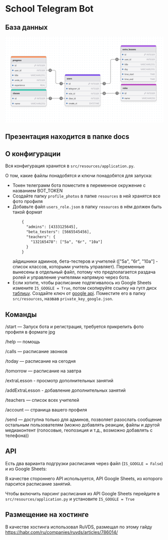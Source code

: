 # School Telegram Bot

## База данных
![Архитектура базы данных](docs/static/bd.png)

## Презентация находится в папке docs

## О конфигурации
Вся конфигурация хранится в `src/resources/application.py`.

О том, какие файлы понадобятся и ключи понадобятся для запуска:
  - Токен телеграмм бота поместите в переменное окружение с названием BOT_TOKEN
  - Создайте папку `profile_photos` в папке `resources` в ней хранятся все фото профиля
  - Добавьте файл `users_role.json` в папку `resources` в нём должен быть такой формат
    ``` 
        {
          "admins": [4333125645],
          "beta_testers": [5665545456],
          "teachers": {
            "132165478": ["5а", "6г", "10а"]
          }
        }
    ```
    айдишники админов, бета-тестеров и учителей (["5а", "6г", "10а"] - список классов, которыми учитель управляет).
    Переменные вынесены в отдельный файл, потому что предполагается раздача ролей и управление учителями
    напрямую через бота.
  - Если хотите, чтобы расписание подтягивалось из Google Sheets измените `IS_GOOGLE = True`, потом
    скопируйте ссылку на гугл диск [таблицу](https://docs.google.com/spreadsheets/d/10tHlL4Z_HsXdtDCiLJn2lElQew0aoh-W1J1dOpEKAwA/edit?usp=sharing).
    Создайте ключ от [google api](https://azzrael.ru/google-cloud-platform-create-app).
    Поместите его в папку `src/resources`, назвав `private_key_google.json`.

## Команды
/start — Запуск бота и регистрация, требуется прикрепить фото профиля в формате jpg

/help — помощь

/calls — расписание звонков

/today — расписание на сегодня 

/tomorrow — расписание на завтра

/extraLesson - просмотр дополнительных занятий

/addExtraLesson - добавление дополнительных занятий 

/teachers — список всех учителей 

/account — страница вашего профиля


/send — доступна только для админов, позволяет разослать сообщение остальным пользователям (можно добавлять реакции, файлы и другой медиаконтент (голосовые, геопозиция и т.д., возможно добавлять с телефона))

## API
Есть два варианта подгрузки расписания через файл (`IS_GOOGLE = False`) и из Google Sheets:

В качестве стороннего API используется, API Google Sheets, из которого парсится расписание занятий.

Чтобы включить парсинг расписания из API Google Sheets перейдите в `src/resources/application.py` и установите `IS_GOOGLE = True` 


## Размещение на хостинге 
В качестве хостинга использовал RuVDS, размещал по этому гайду https://habr.com/ru/companies/ruvds/articles/786014/
